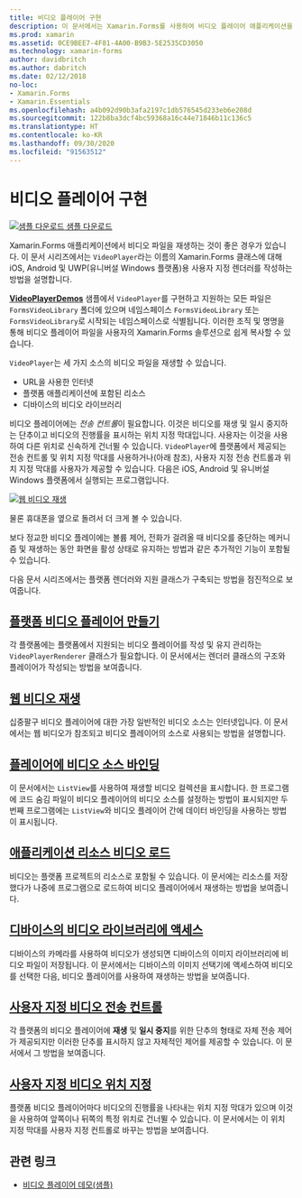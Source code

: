 ```yaml
---
title: 비디오 플레이어 구현
description: 이 문서에서는 Xamarin.Forms를 사용하여 비디오 플레이어 애플리케이션을 구현하는 방법을 설명합니다.
ms.prod: xamarin
ms.assetid: 0CE9BEE7-4F81-4A00-B9B3-5E2535CD3050
ms.technology: xamarin-forms
author: davidbritch
ms.author: dabritch
ms.date: 02/12/2018
no-loc:
- Xamarin.Forms
- Xamarin.Essentials
ms.openlocfilehash: a4b092d90b3afa2197c1db576545d233eb6e208d
ms.sourcegitcommit: 122b8ba3dcf4bc59368a16c44e71846b11c136c5
ms.translationtype: HT
ms.contentlocale: ko-KR
ms.lasthandoff: 09/30/2020
ms.locfileid: "91563512"
---
```

# <a name="implementing-a-video-player"></a>비디오 플레이어 구현

[![샘플 다운로드](~/media/shared/download.png) 샘플 다운로드](https://docs.microsoft.com/samples/xamarin/xamarin-forms-samples/customrenderers-videoplayerdemos)

Xamarin.Forms 애플리케이션에서 비디오 파일을 재생하는 것이 좋은 경우가 있습니다. 이 문서 시리즈에서는 `VideoPlayer`라는 이름의 Xamarin.Forms 클래스에 대해 iOS, Android 및 UWP(유니버설 Windows 플랫폼)용 사용자 지정 렌더러를 작성하는 방법을 설명합니다.

[**VideoPlayerDemos**](/samples/xamarin/xamarin-forms-samples/customrenderers-videoplayerdemos) 샘플에서 `VideoPlayer`를 구현하고 지원하는 모든 파일은 `FormsVideoLibrary` 폴더에 있으며 네임스페이스 `FormsVideoLibrary` 또는 `FormsVideoLibrary`로 시작되는 네임스페이스로 식별됩니다. 이러한 조직 및 명명을 통해 비디오 플레이어 파일을 사용자의 Xamarin.Forms 솔루션으로 쉽게 복사할 수 있습니다.

`VideoPlayer`는 세 가지 소스의 비디오 파일을 재생할 수 있습니다.

- URL을 사용한 인터넷
- 플랫폼 애플리케이션에 포함된 리소스
- 디바이스의 비디오 라이브러리

비디오 플레이어에는 *전송 컨트롤*이 필요합니다. 이것은 비디오를 재생 및 일시 중지하는 단추이고 비디오의 진행률을 표시하는 위치 지정 막대입니다. 사용자는 이것을 사용하여 다른 위치로 신속하게 건너뛸 수 있습니다. `VideoPlayer`에 플랫폼에서 제공되는 전송 컨트롤 및 위치 지정 막대를 사용하거나(아래 참조), 사용자 지정 전송 컨트롤과 위치 지정 막대를 사용자가 제공할 수 있습니다. 다음은 iOS, Android 및 유니버설 Windows 플랫폼에서 실행되는 프로그램입니다.

[![웹 비디오 재생](web-videos-images/playwebvideo-small.png "웹 비디오 재생")](web-videos-images/playwebvideo-large.png#lightbox "웹 비디오 재생")

물론 휴대폰을 옆으로 돌려서 더 크게 볼 수 있습니다.

보다 정교한 비디오 플레이에는 볼륨 제어, 전화가 걸려올 때 비디오를 중단하는 메커니즘 및 재생하는 동안 화면을 활성 상태로 유지하는 방법과 같은 추가적인 기능이 포함될 수 있습니다.

다음 문서 시리즈에서는 플랫폼 렌더러와 지원 클래스가 구축되는 방법을 점진적으로 보여줍니다.

## <a name="creating-the-platform-video-players"></a>[플랫폼 비디오 플레이어 만들기](player-creation.md)

각 플랫폼에는 플랫폼에서 지원되는 비디오 플레이어를 작성 및 유지 관리하는 `VideoPlayerRenderer` 클래스가 필요합니다. 이 문서에서는 렌더러 클래스의 구조와 플레이어가 작성되는 방법을 보여줍니다.

## <a name="playing-a-web-video"></a>[웹 비디오 재생](web-videos.md)

십중팔구 비디오 플레이어에 대한 가장 일반적인 비디오 소스는 인터넷입니다. 이 문서에서는 웹 비디오가 참조되고 비디오 플레이어의 소스로 사용되는 방법을 설명합니다.

## <a name="binding-video-sources-to-the-player"></a>[플레이어에 비디오 소스 바인딩](source-bindings.md)

이 문서에서는 `ListView`를 사용하여 재생할 비디오 컬렉션을 표시합니다. 한 프로그램에 코드 숨김 파일이 비디오 플레이어의 비디오 소스를 설정하는 방법이 표시되지만 두 번째 프로그램에는 `ListView`와 비디오 플레이어 간에 데이터 바인딩을 사용하는 방법이 표시됩니다.

## <a name="loading-application-resource-videos"></a>[애플리케이션 리소스 비디오 로드](loading-resources.md)

비디오는 플랫폼 프로젝트의 리소스로 포함될 수 있습니다. 이 문서에는 리소스를 저장했다가 나중에 프로그램으로 로드하여 비디오 플레이어에서 재생하는 방법을 보여줍니다.

## <a name="accessing-the-devices-video-library"></a>[디바이스의 비디오 라이브러리에 액세스](accessing-library.md)

디바이스의 카메라를 사용하여 비디오가 생성되면 디바이스의 이미지 라이브러리에 비디오 파일이 저장됩니다. 이 문서에서는 디바이스의 이미지 선택기에 액세스하여 비디오를 선택한 다음, 비디오 플레이어를 사용하여 재생하는 방법을 보여줍니다.

## <a name="custom-video-transport-controls"></a>[사용자 지정 비디오 전송 컨트롤](custom-transport.md)

각 플랫폼의 비디오 플레이어에 **재생** 및 **일시 중지**를 위한 단추의 형태로 자체 전송 제어가 제공되지만 이러한 단추를 표시하지 않고 자체적인 제어를 제공할 수 있습니다. 이 문서에서 그 방법을 보여줍니다.

## <a name="custom-video-positioning"></a>[사용자 지정 비디오 위치 지정](custom-positioning.md)

플랫폼 비디오 플레이어마다 비디오의 진행률을 나타내는 위치 지정 막대가 있으며 이것을 사용하여 앞쪽이나 뒤쪽의 특정 위치로 건너뛸 수 있습니다. 이 문서에서는 이 위치 지정 막대를 사용자 지정 컨트롤로 바꾸는 방법을 보여줍니다.

## <a name="related-links"></a>관련 링크

- [비디오 플레이어 데모(샘플)](/samples/xamarin/xamarin-forms-samples/customrenderers-videoplayerdemos)